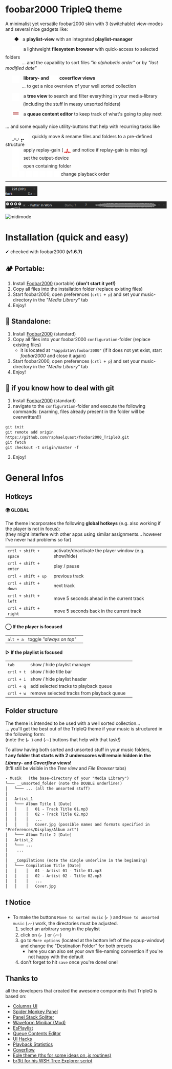 # foobar2000 TripleQ theme

A minimalist yet versatile foobar2000 skin with 3 (switchable) view-modes  
and several nice gadgets like:

&nbsp;&nbsp;&nbsp;&nbsp;
&nbsp;&nbsp;◆&nbsp;&nbsp; a **playlist-view** with an integrated **playlist-manager**  

&nbsp;&nbsp;&nbsp;&nbsp;
<img src="themes/TripleQ/src/Images/filesystem_sel.png" height="25" align="top">
&nbsp;
a lightweight **filesystem browser**  with quick-access to selected folders   
&nbsp;&nbsp;&nbsp;&nbsp;&nbsp;&nbsp;&nbsp;&nbsp;&nbsp;&nbsp;&nbsp;&nbsp;
... and the capability to sort files _"in alphabetic order"_ or by _"last modified date"_

&nbsp;&nbsp;&nbsp;&nbsp;
<img src="themes/TripleQ/src/Images/library_sel.png" height="25" align="top">
&nbsp;
**library- and**
<img src="themes/TripleQ/src/Images/coverflow_sel.png" height="25" align="top"> 
**coverflow views**  
&nbsp;&nbsp;&nbsp;&nbsp;&nbsp;&nbsp;&nbsp;&nbsp;&nbsp;&nbsp;&nbsp;&nbsp;
... to get a nice overview of your well sorted collection
  
&nbsp;&nbsp;&nbsp;&nbsp;
<img src="themes/TripleQ/src/Images/treeview_sel.png" height="25" align="top">
&nbsp;
a **tree view** to search and filter everything in your media-library  
&nbsp;&nbsp;&nbsp;&nbsp;&nbsp;&nbsp;&nbsp;&nbsp;&nbsp;&nbsp;&nbsp;&nbsp;&nbsp;
(including the stuff in messy unsorted folders)

&nbsp;&nbsp;&nbsp;&nbsp;
<img src="themes/TripleQ/src/Images/queuebutton_3_sel.png" height="25" align="top"> 
&nbsp;
a **queue content editor** to keep track of what's going to play next

... and some equally nice utility-buttons that help with recurring tasks like

&nbsp;&nbsp;&nbsp;&nbsp;
<img src="themes/TripleQ/src/Images/move_to_unsorted_music_sel.png" height="25" align="top">
<img src="themes/TripleQ/src/Images/move_to_sorted_music_sel.png" height="25" align="top">
&nbsp;
 quickly move & rename files and folders to a pre-defined structure  
&nbsp;&nbsp;&nbsp;&nbsp;
<img src="themes/TripleQ/src/Images/replaygain_tracks_sel.png" height="25" align="top">
&nbsp;
apply replay-gain (<img src="themes/TripleQ/src/Images/replaygain_tracks_noinfo.png" height="25" align="top">
and notice if replay-gain is missing)  
&nbsp;&nbsp;&nbsp;&nbsp;
<img src="themes/TripleQ/src/Images/playback_device_sel.png" height="25" align="top">
&nbsp;
set the output-device  
&nbsp;&nbsp;&nbsp;&nbsp;
<img src="themes/TripleQ/src/Images/open_containing_folder_sel.png" height="25" align="top">
&nbsp;
open containing folder  
&nbsp;&nbsp;&nbsp;&nbsp;
<img src="themes/TripleQ/src/Images/playback_linear.png" height="18" align="top">
<img src="themes/TripleQ/src/Images/playback_random.png" height="18" align="top"> 
<img src="themes/TripleQ/src/Images/playback_repeat_playlist.png" height="18" align="top">
<img src="themes/TripleQ/src/Images/playback_repeat_track.png" height="18" align="top">
<img src="themes/TripleQ/src/Images/playback_shuffle_tracks.png" height="18" align="top">
<img src="themes/TripleQ/src/Images/playback_shuffle_albums.png" height="18" align="top">
<img src="themes/TripleQ/src/Images/playback_shuffle_folders.png" height="18" align="top">
change playback order  

---------

![minimode](_images/minimode.gif?raw=true "Minimode")


![midimode](_images/midimode.gif?raw=true "Midimode")


![midimode](_images/animation_small.gif?raw=true "Maximode")

# Installation (quick and easy)
✔ checked with foobar2000 **(v1.6.7)**

## 🏕 Portable:

1) Install [Foobar2000](https://www.foobar2000.org/) (portable) **(don't start it yet!)**
2) Copy all files into the installation folder (replace existing files)
3) Start foobar2000, open preferences (`crtl + p`) and set your music-directory in the *"Media Library"* tab
4) Enjoy!

## 🏡 Standalone:

1) Install [Foobar2000](https://www.foobar2000.org/) (standard)  
2) Copy all files into your foobar2000 `configuration`-folder (replace existing files)
   - it is located at `"%appdata%\foobar2000"` 
     (if it does not yet exist, start *foobar2000* and close it again)
3) Start foobar2000, open preferences (`crtl + p`) and set your music-directory in the *"Media Library"* tab
4) Enjoy!

## 🌌  if you know how to deal with **git**

1. Install [Foobar2000](https://www.foobar2000.org/) (standard) 
2. navigate to the `configuration`-folder and execute the following commands:
   (warning, files already present in the folder will be overwritten!!)

```
git init
git remote add origin https://github.com/raphaelquast/foobar2000_TripleQ.git
git fetch
git checkout -t origin/master -f
```

3. Enjoy!

# General Infos

## Hotkeys

#### 🌍 GLOBAL

The theme incorporates the following **global hotkeys** (e.g. also working if the player is not in focus):  
(they might interfere with other apps using similar assignments... however I've never had problems so far)


| | | |
| --- | --- | --- |
|`crtl + shift + space` | activate/deactivate the player window (e.g. show/hide) | |
|`crtl + shift + enter` |  play / pause | |
|`crtl + shift + up   ` | previous track | |
|`crtl + shift + down ` | next track | |
|`crtl + shift + left ` | move 5 seconds ahead in the current track | |
|`crtl + shift + right` | move 5 seconds back in the current track | |

#### ◯ If the player is focused
| | | |
| --- | --- | --- |
|`alt + a` |  toggle *"always on top"* | |

#### ▷ If the playlist is focused
| | | |
| --- | --- | --- |
|`tab` | show / hide playlist manager | |
|`crtl + t` |show / hide title bar | |
|`crtl + i` | show / hide playlist header | |
|`crtl + q` | add selected tracks to playback queue | |
|`crtl + w` | remove selected tracks from playback queue | |

## Folder structure

The theme is intended to be used with a well sorted collection...  
... you'll get the best out of the TripleQ theme if your music is structured in the following form:  
(note the (<img src="themes/TripleQ/src/Images/move_to_sorted_music_sel.png" height="14">) and (<img src="themes/TripleQ/src/Images/move_to_unsorted_music_sel.png" height="14">) buttons that help with that task!)

To allow having both sorted and unsorted stuff in your music folders,  
❗ **any folder that starts with 2 underscores will remain hidden in the *Library-* and *Coverflow* views!**   
(It'll still be visible in the *Tree view* and *File Browser* tabs)

```
- Musik   (the base-directory of your "Media Library")
└─── __unsorted_folder (note the DOUBLE underline!)
│   └─── ... (all the unsorted stuff)
│
│   Artist_1
│   └─── Album Title 1 [Date]
│   │    │   01 - Track Title 01.mp3
│   │    │   02 - Track Title 02.mp3 
│   │    │   ...
│   │    │   Cover.jpg (possible names and formats specified in "Preferences/Display/Album art")
│   └─── Album Title 2 [Date]
│   Artist_2
│   └─── ...
│    ...
│
│   _Compilations (note the single underline in the beginning)
│   └─── Compilation Title [Date]
│   │    │   01 - Artist 01 - Title 01.mp3
│   │    │   02 - Artist 02 - Title 02.mp3
│   │    │   ...
│   │    │   Cover.jpg 
```

## ❗ Notice

- To make the buttons `Move to sorted music` (<img src="themes/TripleQ/src/Images/move_to_sorted_music_sel.png" height="14">) and `Move to unsorted music` (<img src="themes/TripleQ/src/Images/move_to_unsorted_music_sel.png" height="16">) work, the directories must be adjusted. 
   1. select an arbitrary song in the playlist 
   2. click on (<img src="themes/TripleQ/src/Images/move_to_sorted_music_sel.png" height="16">) or (<img src="themes/TripleQ/src/Images/move_to_unsorted_music_sel.png" height="16">)
   3. go to `More options` (located at the bottom left of the popup-window) and change the "Destination Folder" for both presets 
      - here you can also set your own file-naming convention if you're not happy with the default 
   4. don't forget to hit `save` once you're done!
   one!
## Thanks to

all the developers that created the awesome components that TripleQ is based on:

- [Columns UI](https://github.com/reupen/columns_ui)
- [Spider Monkey Panel](https://theqwertiest.github.io/foo_spider_monkey_panel/)
- [Panel Stack Splitter](http://foo2k.chottu.net/)
- [Waveform Minibar (Mod)](http://www.foobar2000.org/components/view/foo_wave_minibar_mod)
- [EsPlaylist](http://foo2k.chottu.net/)
- [Queue Contents Editor](https://www.foobar2000.org/components/view/foo_queuecontents)
- [UI Hacks](http://foobar2000.ru/forum/viewtopic.php?t=1911)
- [Playback Statistics](https://www.foobar2000.org/components/view/foo_playcount)
- [Coverflow](https://github.com/Chronial/foo_chronflow)
- [Eole theme (thx for some ideas on .js routines)](https://github.com/Ottodix/Eole-foobar-theme)
- [br3tt for his WSH Tree Explorer script](https://www.deviantart.com/br3tt/art/WSH-Tree-Explorer-1-7-196023730)
